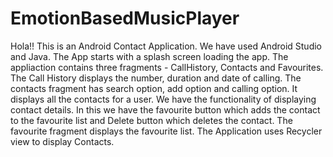 # EmotionBasedMusicPlayer
Hola!!
This is an Android Contact Application. We have used Android Studio and Java. The App starts with a splash screen loading the app. The appliaction contains three fragments - CallHistory, Contacts and Favourites. The Call History displays 
the number, duration and date of calling. The contacts fragment has search option, add option and calling option. It displays all the contacts for a user. 
We have the functionality of displaying contact details. In this we have the favourite button which adds the contact to the favourite list and Delete button which deletes the contact.
The favourite fragment displays the favourite list. The Application uses Recycler view to display Contacts. 
